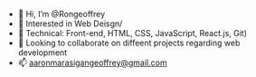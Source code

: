 - 👋 Hi, I’m @Rongeoffrey
- 👀 Interested in Web Deisgn/ 
- 🌱 Technical: Front-end, HTML, CSS, JavaScript, React.js, Git)
- 💞️ Looking to collaborate on diffeent projects regarding web development
- 📫 aaronmarasigangeoffrey@gmail.com

<!---
Rongeoffrey/Rongeoffrey is a ✨ special ✨ repository because its `README.md` (this file) appears on your GitHub profile.
You can click the Preview link to take a look at your changes.
--->
